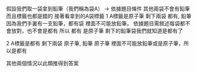 假設我們取一袋拿到鉛筆（我們稱為袋A）
-> 依據題目條件 其他兩袋不會有鉛筆 而且標籤也都是錯的
接著看拿到的A袋標籤
1 A標籤是原子筆
剩下兩袋 都有, 鉛筆
因為我們手裏有一支鉛筆，都有袋 裡面不可能放鉛筆。
依據題目需敘述每袋都不會放對，也不會是都有
所以 都有 是原子筆
剩下的鉛筆袋我們就知道是都有了

2 A標籤是都有
剩下兩袋 原子筆, 鉛筆
原子筆 裡面不可能放鉛筆或是原子筆，所以是都有

其他兩個情況以此類推得到答案
